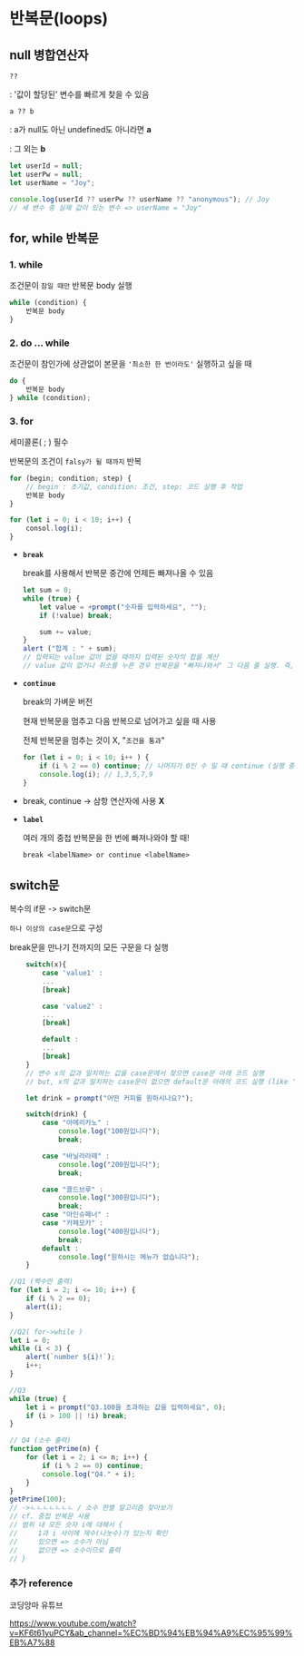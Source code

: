 # 반복문(loops)

## null 병합연산자

`??`

: '값이 할당된' 변수를 빠르게 찾을 수 있음

`a ?? b`

: a가 null도 아닌 undefined도 아니라면 **a**

: 그 외는 **b**

```javascript
let userId = null;
let userPw = null;
let userName = "Joy";

console.log(userId ?? userPw ?? userName ?? "anonymous"); // Joy
// 세 변수 중 실제 값이 있는 변수 => userName = "Joy"
```

## for, while 반복문

### 1. while

조건문이 `참일 때만` 반복문 body 실행

```javascript
while (condition) {
    반복문 body
}
```

### 2. do ... while

조건문이 참인가에 상관없이 본문을 `'최소한 한 번이라도'` 실행하고 싶을 때

```javascript
do {
    반복문 body
} while (condition);
```

### 3. for

세미콜론( ; ) 필수

반복문의 조건이 `falsy가 될 때까지` 반복

```javascript
for (begin; condition; step) {
    // begin : 초기값, condition: 조건, step: 코드 실행 후 작업
    반복문 body
}

for (let i = 0; i < 10; i++) {
    consol.log(i);
}
```

- **`break`**

    break를 사용해서 반복문 중간에 언제든 빠져나올 수 있음

    ```javascript
    let sum = 0;
    while (true) {
        let value = +prompt("숫자를 입력하세요", "");
        if (!value) break;

        sum += value;
    }
    alert ("합계 : " + sum);
    // 입력되는 value 값이 없을 때까지 입력된 숫자의 합을 계산 
    // value 값이 없거나 취소를 누른 경우 반복문을 "빠져나와서" 그 다음 줄 실행. 즉, alert 실행
    ```

- **`continue`**

    break의 가벼운 버전

    현재 반복문을 멈추고 다음 반복으로 넘어가고 싶을 때 사용

    전체 반복문을 멈추는 것이 X,  "`조건을 통과`"

    ```javascript
    for (let i = 0; i < 10; i++ ) {
        if (i % 2 == 0) continue; // 나머지가 0인 수 일 때 continue (실행 중단 -> 다음 실행)
        console.log(i); // 1,3,5,7,9
    }
    ```

- break, continue -> 삼항 연산자에 사용 **X**

- **`label`**

    여러 개의 중첩 반복문을 한 번에 빠져나와야 할 때!

    `break <labelName> or continue <labelName>`

## switch문

복수의 if문 -> switch문

`하나 이상의 case문`으로 구성

break문을 만나기 전까지의 모든 구문을 다 실행

```javascript
    switch(x){
        case 'value1' :
        ...
        [break]

        case 'value2' :
        ...
        [break]

        default :
        ...
        [break]
    }
    // 변수 x의 값과 일치하는 값을 case문에서 찾으면 case문 아래 코드 실행
    // but, x의 값과 일치하는 case문이 없으면 default문 아래의 코드 실행 (like 'if문의 else')

    let drink = prompt("어떤 커피를 원하시나요?");

    switch(drink) {
        case "아메리카노" :
            console.log("100원입니다");
            break;

        case "바닐라라떼" :
            console.log("200원입니다");
            break;

        case "콜드브루" :
            console.log("300원입니다");
            break;
        case "아인슈페너" :
        case "카페모카" :
            console.log("400원입니다");
            break;
        default :
            console.log("원하시는 메뉴가 없습니다");
    }
```

```javascript
//Q1 (짝수만 출력)
for (let i = 2; i <= 10; i++) {
    if (i % 2 == 0);
    alert(i);
}

//Q2( for->while )
let i = 0;
while (i < 3) {
    alert(`number ${i}!`);
    i++;
}

//Q3
while (true) {
    let i = prompt("Q3.100을 초과하는 값을 입력하세요", 0);
    if (i > 100 || !i) break;
}

// Q4 (소수 출력)
function getPrime(n) {
    for (let i = 2; i <= n; i++) {
        if (i % 2 == 0) continue;
        console.log("Q4." + i);
    }
}
getPrime(100);
// ->ㄴㄴㄴㄴㄴㄴㄴ / 소수 판별 알고리즘 찾아보기
// cf. 중첩 반복문 사용
// 범위 내 모든 숫자 i에 대해서 {
//     1과 i 사이에 제수(나눗수)가 있는지 확인
//     있으면 => 소수가 아님
//     없으면 => 소수이므로 출력
// }
```

### 추가 reference

코딩앙마 유튜브

<https://www.youtube.com/watch?v=KF6t61yuPCY&ab_channel=%EC%BD%94%EB%94%A9%EC%95%99%EB%A7%88>
